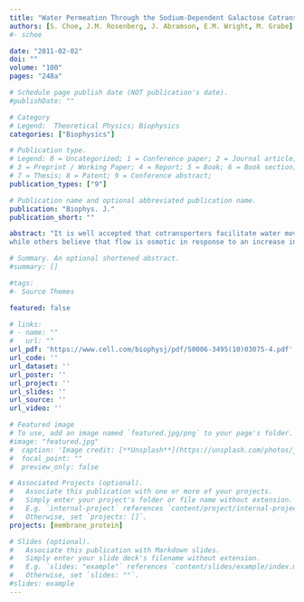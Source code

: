 ```yaml
---
title: "Water Permeation Through the Sodium-Dependent Galactose Cotransporter VSGLT"
authors: [S. Choe, J.M. Rosenberg, J. Abramson, E.M. Wright, M. Grabe]
#- schoe

date: "2011-02-02"
doi: ""
volume: "100"
pages: "248a"

# Schedule page publish date (NOT publication's date).
#publishDate: ""

# Category
# Legend:  Theoretical Physics; Biophysics
categories: ["Biophysics"]

# Publication type.
# Legend: 0 = Uncategorized; 1 = Conference paper; 2 = Journal article;
# 3 = Preprint / Working Paper; 4 = Report; 5 = Book; 6 = Book section;
# 7 = Thesis; 8 = Patent; 9 = Conference abstract;
publication_types: ["9"]

# Publication name and optional abbreviated publication name.
publication: "Biophys. J."
publication_short: ""

abstract: "It is well accepted that cotransporters facilitate water movement by two independent mechanisms: osmotic flow through a water channel in the protein and flow driven by ion/substrate cotransport. However, the molecular mechanism of transport-linked water flow is controversial. Some researchers believe that it occurs via cotransport, in which water is pumped along with the transported cargo,
while others believe that flow is osmotic in response to an increase in intracellular osmolarity. In this report, we present the results of a 200-ns molecular dynamics simulation of the sodium-dependent galactose cotransporter vSGLT. Our simulation shows that a significant number of water molecules cross the protein through the sugar-binding site in the presence as well as the absence of galactose, and 70-80 water molecules accompany galactose as it moves from the binding site into the intracellular space. During this event, the majority of water molecules in the pathway are unable to diffuse around the galactose, resulting in water in the inner half of the transporter being pushed into the intracellular space and replaced by extracellular water. Thus, our simulation supports the notion that cotransporters act as both passive water channels and active water pumps with the transported substrate acting as a piston to rectify the motion of water."

# Summary. An optional shortened abstract.
#summary: []

#tags:
#- Source Themes

featured: false

# links:
# - name: ""
#   url: ""
url_pdf: 'https://www.cell.com/biophysj/pdf/S0006-3495(10)03075-4.pdf'
url_code: ''
url_dataset: ''
url_poster: ''
url_project: ''
url_slides: ''
url_source: ''
url_video: ''

# Featured image
# To use, add an image named `featured.jpg/png` to your page's folder.
#image: "featured.jpg"
#  caption: 'Image credit: [**Unsplash**](https://unsplash.com/photos/jdD8gXaTZsc)'
#  focal_point: ""
#  preview_only: false

# Associated Projects (optional).
#   Associate this publication with one or more of your projects.
#   Simply enter your project's folder or file name without extension.
#   E.g. `internal-project` references `content/project/internal-project/index.md`.
#   Otherwise, set `projects: []`.
projects: [membrane_protein]

# Slides (optional).
#   Associate this publication with Markdown slides.
#   Simply enter your slide deck's filename without extension.
#   E.g. `slides: "example"` references `content/slides/example/index.md`.
#   Otherwise, set `slides: ""`.
#slides: example
---
```







